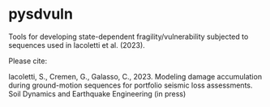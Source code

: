 # pysdvuln
Tools for developing state-dependent fragility/vulnerability subjected to sequences used in Iacoletti et al. (2023).

Please cite:

Iacoletti, S., Cremen, G., Galasso, C., 2023. Modeling damage accumulation during ground-motion sequences for portfolio seismic loss assessments. Soil Dynamics and Earthquake Engineering (in press)
